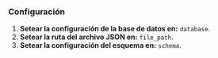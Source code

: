 ### Configuración

1. **Setear la configuración de la base de datos en:** `database`.
2. **Setear la ruta del archivo JSON en:** `file_path`.
3. **Setear la configuración del esquema en:** `schema`.
